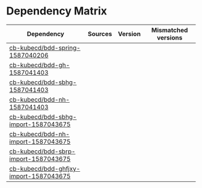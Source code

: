 # Dependency Matrix

Dependency | Sources | Version | Mismatched versions
---------- | ------- | ------- | -------------------
[cb-kubecd/bdd-spring-1587040206](https://github.com/cb-kubecd/bdd-spring-1587040206.git) |  | []() | 
[cb-kubecd/bdd-gh-1587041403](https://github.com/cb-kubecd/bdd-gh-1587041403.git) |  | []() | 
[cb-kubecd/bdd-sbhg-1587041403](https://github.com/cb-kubecd/bdd-sbhg-1587041403.git) |  | []() | 
[cb-kubecd/bdd-nh-1587041403](https://github.com/cb-kubecd/bdd-nh-1587041403.git) |  | []() | 
[cb-kubecd/bdd-sbhg-import-1587043675](https://github.com/cb-kubecd/bdd-sbhg-import-1587043675.git) |  | []() | 
[cb-kubecd/bdd-nh-import-1587043675](https://github.com/cb-kubecd/bdd-nh-import-1587043675.git) |  | []() | 
[cb-kubecd/bdd-sbrp-import-1587043675](https://github.com/cb-kubecd/bdd-sbrp-import-1587043675.git) |  | []() | 
[cb-kubecd/bdd-ghfjxy-import-1587043675](https://github.com/cb-kubecd/bdd-ghfjxy-import-1587043675.git) |  | []() | 
